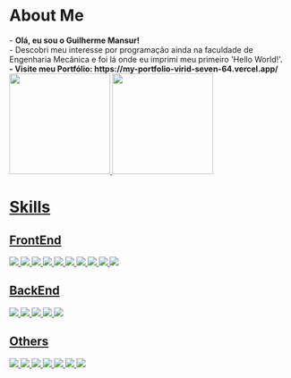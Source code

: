 <h1>About Me</h1>
- <strong>Olá, eu sou o Guilherme Mansur!</strong>
<br>
- Descobri meu interesse por programação ainda na faculdade de Engenharia Mecânica e foi lá onde eu imprimi meu primeiro 'Hello World!'.
<br>
<strong>
- Visite meu Portfólio:  https://my-portfolio-virid-seven-64.vercel.app/
</strong>
<div>
<a href="https://github.com/alanguilhermeM">
<img height="180em" src="https://github-readme-stats.vercel.app/api/top-langs/?username=alanguilhermeM&layout=compact&langs_count=7&theme=dark"/>
<img height="180em" src="https://github-readme-stats.vercel.app/api?username=alanguilhermeM&show_icons=true&theme=dracula&include_all_commits=true&count_private=true"/>
</div>

<h1>Skills</h1>
<h2>FrontEnd</h2>
<div>
  <img src="https://img.shields.io/badge/HTML5-E34F26?style=for-the-badge&logo=html5&logoColor=white"> 
  <img src="https://img.shields.io/badge/CSS3-1572B6?style=for-the-badge&logo=css3&logoColor=white"> 
  <img src="https://img.shields.io/badge/JavaScript-323330?style=for-the-badge&logo=javascript&logoColor=F7DF1E">
  <img src="https://img.shields.io/badge/TypeScript-007ACC?style=for-the-badge&logo=typescript&logoColor=white">
  <img src="https://img.shields.io/badge/React-20232A?style=for-the-badge&logo=react&logoColor=61DAFB">
  <img src="https://img.shields.io/badge/React_Native-20232A?style=for-the-badge&logo=react&logoColor=61DAFB">
  <img src="https://img.shields.io/badge/React_Router-CA4245?style=for-the-badge&logo=react-router&logoColor=white"> 
  <img src="https://img.shields.io/badge/Redux-593D88?style=for-the-badge&logo=redux&logoColor=white">
  <img src="https://img.shields.io/badge/Jest-C21325?style=for-the-badge&logo=jest&logoColor=white">
  <img src="https://img.shields.io/badge/Cypress-17202C?style=for-the-badge&logo=cypress&logoColor=white">
</div>

<h2>BackEnd</h2>
<div>
  <img src="https://img.shields.io/badge/Python-FFD43B?style=for-the-badge&logo=python&logoColor=blue">
  <img src="https://img.shields.io/badge/Node%20js-339933?style=for-the-badge&logo=nodedotjs&logoColor=white">
  <img src="https://img.shields.io/badge/MySQL-005C84?style=for-the-badge&logo=mysql&logoColor=white">
  <img src="https://img.shields.io/badge/Express%20js-000000?style=for-the-badge&logo=express&logoColor=white">
  <img src="https://img.shields.io/badge/Docker-2CA5E0?style=for-the-badge&logo=docker&logoColor=white">
</div>

<h2>Others</h2>
<div>
  <img src="https://img.shields.io/badge/Mocha-8D6748?style=for-the-badge&logo=Mocha&logoColor=white">
  <img src="https://img.shields.io/badge/npm-CB3837?style=for-the-badge&logo=npm&logoColor=white">
  <img src="https://img.shields.io/badge/json-5E5C5C?style=for-the-badge&logo=json&logoColor=white"> 
  <img src="https://img.shields.io/badge/eslint-3A33D1?style=for-the-badge&logo=eslint&logoColor=white">
  <img src="https://img.shields.io/badge/stylelint-000?style=for-the-badge&logo=stylelint&logoColor=white">  
  <img src="https://img.shields.io/badge/Trello-0052CC?style=for-the-badge&logo=trello&logoColor=white"> 
  <img src="https://img.shields.io/badge/Microsoft_Word-2B579A?style=for-the-badge&logo=microsoft-word&logoColor=white">
</div>
<br>



